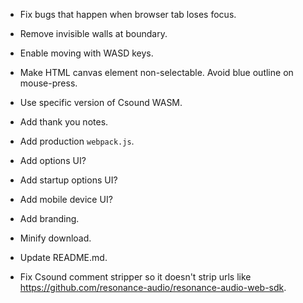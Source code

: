 
- Fix bugs that happen when browser tab loses focus.

- Remove invisible walls at boundary.

- Enable moving with WASD keys.

- Make HTML canvas element non-selectable. Avoid blue outline on mouse-press.

- Use specific version of Csound WASM.

- Add thank you notes.

- Add production `webpack.js`.

- Add options UI?

- Add startup options UI?

- Add mobile device UI?

- Add branding.

- Minify download.

- Update README.md.

- Fix Csound comment stripper so it doesn't strip urls like https://github.com/resonance-audio/resonance-audio-web-sdk.
